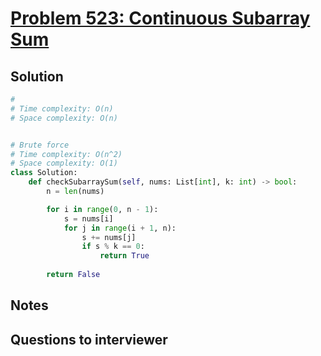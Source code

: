 # [Problem 523: Continuous Subarray Sum](https://leetcode.com/problems/continuous-subarray-sum/)

## Solution

```py
# 
# Time complexity: O(n)
# Space complexity: O(n)


# Brute force
# Time complexity: O(n^2)
# Space complexity: O(1)
class Solution:
    def checkSubarraySum(self, nums: List[int], k: int) -> bool:
        n = len(nums)

        for i in range(0, n - 1):
            s = nums[i]
            for j in range(i + 1, n):
                s += nums[j]
                if s % k == 0:
                    return True
        
        return False
```

## Notes

## Questions to interviewer
